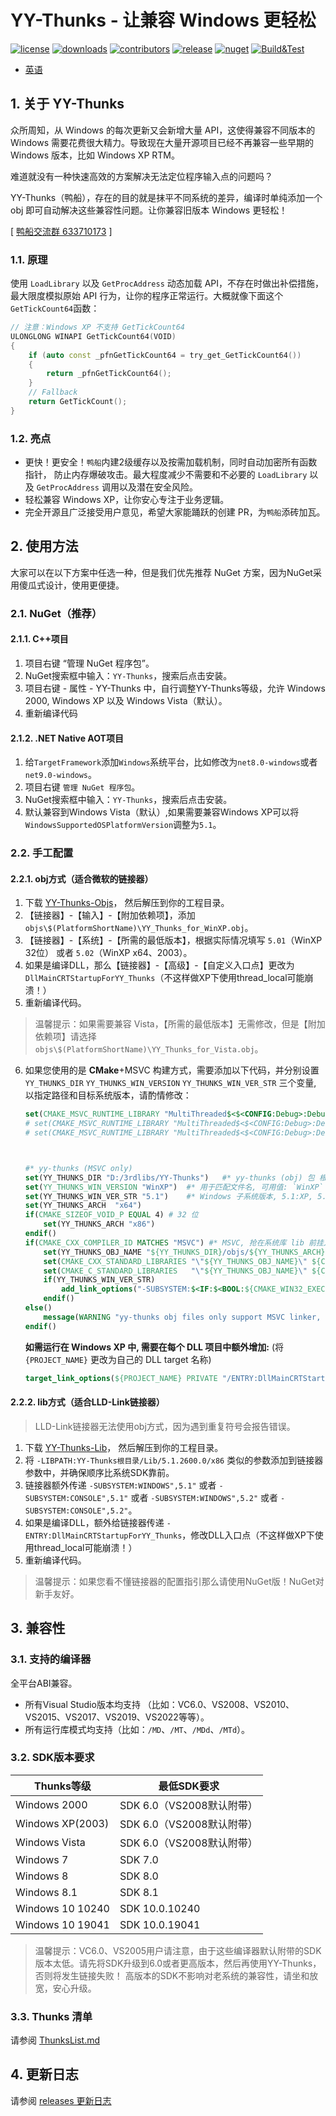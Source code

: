 ﻿# YY-Thunks - 让兼容 Windows 更轻松
[![license](https://img.shields.io/github/license/Chuyu-Team/YY-Thunks)](https://github.com/Chuyu-Team/YY-Thunks/blob/master/LICENSE)
[![downloads](https://img.shields.io/github/downloads/Chuyu-Team/YY-Thunks/total)](https://github.com/Chuyu-Team/YY-Thunks/releases)
[![contributors](https://img.shields.io/github/contributors-anon/Chuyu-Team/YY-Thunks)](https://github.com/Chuyu-Team/YY-Thunks/graphs/contributors)
[![release](https://img.shields.io/github/v/release/Chuyu-Team/YY-Thunks?include_prereleases)](https://github.com/Chuyu-Team/YY-Thunks/releases)
[![nuget](https://img.shields.io/nuget/vpre/YY-Thunks)](https://www.nuget.org/packages/YY-Thunks)
[![Build&Test](https://github.com/Chuyu-Team/YY-Thunks/actions/workflows/Build&Test.yml/badge.svg)](https://github.com/Chuyu-Team/YY-Thunks/actions/workflows/Build&Test.yml)

- [英语](Readme.md)

## 1. 关于 YY-Thunks

众所周知，从 Windows 的每次更新又会新增大量 API，这使得兼容不同版本的 Windows 
需要花费很大精力。导致现在大量开源项目已经不再兼容一些早期的 Windows 版本，比如
Windows XP RTM。

难道就没有一种快速高效的方案解决无法定位程序输入点的问题吗？

YY-Thunks（鸭船），存在的目的就是抹平不同系统的差异，编译时单纯添加一个 obj 
即可自动解决这些兼容性问题。让你兼容旧版本 Windows 更轻松！

[ [鸭船交流群 633710173](https://shang.qq.com/wpa/qunwpa?idkey=21d51d8ad1d77b99ea9544b399e080ec347ca6a1bc04267fb59cebf22644a42a) ]

### 1.1. 原理

使用 `LoadLibrary` 以及 `GetProcAddress` 动态加载 API，不存在时做出补偿措施，
最大限度模拟原始 API 行为，让你的程序正常运行。大概就像下面这个`GetTickCount64`函数：

```cpp
// 注意：Windows XP 不支持 GetTickCount64
ULONGLONG WINAPI GetTickCount64(VOID)
{
    if (auto const _pfnGetTickCount64 = try_get_GetTickCount64())
    {
        return _pfnGetTickCount64();
    }
    // Fallback
    return GetTickCount();
}
```
### 1.2. 亮点

* 更快！更安全！`鸭船`内建2级缓存以及按需加载机制，同时自动加密所有函数指针，
  防止内存爆破攻击。最大程度减少不需要和不必要的 `LoadLibrary` 以及 
  `GetProcAddress` 调用以及潜在安全风险。
* 轻松兼容 Windows XP，让你安心专注于业务逻辑。
* 完全开源且广泛接受用户意见，希望大家能踊跃的创建 PR，为`鸭船`添砖加瓦。

## 2. 使用方法

大家可以在以下方案中任选一种，但是我们优先推荐 NuGet 方案，因为NuGet采用傻瓜式设计，使用更便捷。

### 2.1. NuGet（推荐）
#### 2.1.1. C++项目
1. 项目右键 “管理 NuGet 程序包”。
2. NuGet搜索框中输入：`YY-Thunks`，搜索后点击安装。
3. 项目右键 - 属性 - YY-Thunks 中，自行调整YY-Thunks等级，允许 Windows 2000, 
   Windows XP 以及 Windows Vista（默认）。
4. 重新编译代码

#### 2.1.2. .NET Native AOT项目
1. 给`TargetFramework`添加`Windows`系统平台，比如修改为`net8.0-windows`或者`net9.0-windows`。
2. 项目右键 `管理 NuGet 程序包`。
3. NuGet搜索框中输入：`YY-Thunks`，搜索后点击安装。
4. 默认兼容到Windows Vista（默认）,如果需要兼容Windows XP可以将`WindowsSupportedOSPlatformVersion`调整为`5.1`。

### 2.2. 手工配置
#### 2.2.1. obj方式（适合微软的链接器）
1. 下载 [YY-Thunks-Objs](https://github.com/Chuyu-Team/YY-Thunks/releases)，
   然后解压到你的工程目录。
2. 【链接器】-【输入】-【附加依赖项】，添加 
   `objs\$(PlatformShortName)\YY_Thunks_for_WinXP.obj`。
3. 【链接器】-【系统】-【所需的最低版本】，根据实际情况填写 `5.01`（WinXP 32位） 或者 `5.02`（WinXP x64、2003）。
4. 如果是编译DLL，那么【链接器】-【高级】-【自定义入口点】更改为`DllMainCRTStartupForYY_Thunks`（不这样做XP下使用thread_local可能崩溃！）
5. 重新编译代码。

> 温馨提示：如果需要兼容 Vista，【所需的最低版本】无需修改，但是【附加依赖项】请选择 
  `objs\$(PlatformShortName)\YY_Thunks_for_Vista.obj`。

6. 如果您使用的是 **CMake**+MSVC 构建方式，需要添加以下代码，并分别设置 `YY_THUNKS_DIR` `YY_THUNKS_WIN_VERSION` `YY_THUNKS_WIN_VER_STR` 三个变量, 以指定路径和目标系统版本，请酌情修改：

    ```cmake
    set(CMAKE_MSVC_RUNTIME_LIBRARY "MultiThreaded$<$<CONFIG:Debug>:Debug>" CACHE STRING "" FORCE) 	   # /MTd in Debug, /MT in Release
    # set(CMAKE_MSVC_RUNTIME_LIBRARY "MultiThreaded$<$<CONFIG:Debug>:DebugDLL>" CACHE STRING "" FORCE) # /MDd in Debug, /MT in Release
    # set(CMAKE_MSVC_RUNTIME_LIBRARY "MultiThreaded$<$<CONFIG:Debug>:Debug>DLL" CACHE STRING "" FORCE) # /MDd in Debug, /MD in Release (默认)
    
    
    
    #* yy-thunks (MSVC only)
    set(YY_THUNKS_DIR "D:/3rdlibs/YY-Thunks")	#* yy-thunks (obj) 包 根目录
    set(YY_THUNKS_WIN_VERSION "WinXP")	#* 用于匹配文件名, 可用值: `WinXP` `Vista` `Win7` `Win8` `Win10.0.10240` `Win10.0.19041`
    set(YY_THUNKS_WIN_VER_STR "5.1")	#* Windows 子系统版本, 5.1:XP, 5.2:2003, 6.0:Vista, 6.1:Win7, 6.2:Win8, 6.3:Win8.1, 10.0:Win10/11, 留空则默认
    set(YY_THUNKS_ARCH	"x64")
    if(CMAKE_SIZEOF_VOID_P EQUAL 4) # 32 位
    	set(YY_THUNKS_ARCH "x86")
    endif()
    if(CMAKE_CXX_COMPILER_ID MATCHES "MSVC") #* MSVC, 抢在系统库 lib 前挂入 yy-thunks 的 obj 文件
    	set(YY_THUNKS_OBJ_NAME "${YY_THUNKS_DIR}/objs/${YY_THUNKS_ARCH}/YY_Thunks_for_${YY_THUNKS_WIN_VERSION}.obj") # 查找 obj 文件
    	set(CMAKE_CXX_STANDARD_LIBRARIES "\"${YY_THUNKS_OBJ_NAME}\" ${CMAKE_CXX_STANDARD_LIBRARIES}")
    	set(CMAKE_C_STANDARD_LIBRARIES   "\"${YY_THUNKS_OBJ_NAME}\" ${CMAKE_C_STANDARD_LIBRARIES}")
    	if(YY_THUNKS_WIN_VER_STR)
    		add_link_options("-SUBSYSTEM:$<IF:$<BOOL:${CMAKE_WIN32_EXECUTABLE}>,WINDOWS,CONSOLE>,${YY_THUNKS_WIN_VER_STR}")
    	endif()
    else()
    	message(WARNING "yy-thunks obj files only support MSVC linker, this operation will be ignored...")
    endif()
    ```

    **如需运行在 Windows XP 中, 需要在每个 DLL 项目中额外增加:** (将 `{PROJECT_NAME}` 更改为自己的 DLL target 名称)

    ```cmake
    target_link_options(${PROJECT_NAME} PRIVATE "/ENTRY:DllMainCRTStartupForYY_Thunks")
    ```

    

#### 2.2.2. lib方式（适合LLD-Link链接器）

> LLD-Link链接器无法使用obj方式，因为遇到重复符号会报告错误。

1. 下载 [YY-Thunks-Lib](https://github.com/Chuyu-Team/YY-Thunks/releases)，
   然后解压到你的工程目录。
2. 将 `-LIBPATH:YY-Thunks根目录/Lib/5.1.2600.0/x86` 类似的参数添加到链接器参数中，并确保顺序比系统SDK靠前。
3. 链接器额外传递 `-SUBSYSTEM:WINDOWS",5.1"` 或者 `-SUBSYSTEM:CONSOLE",5.1"` 或者 `-SUBSYSTEM:WINDOWS",5.2"` 或者 `-SUBSYSTEM:CONSOLE",5.2"`。
4. 如果是编译DLL，额外给链接器传递 `-ENTRY:DllMainCRTStartupForYY_Thunks`，修改DLL入口点（不这样做XP下使用thread_local可能崩溃！）
5. 重新编译代码。

> 温馨提示：如果您看不懂链接器的配置指引那么请使用NuGet版！NuGet对新手友好。


## 3. 兼容性

### 3.1. 支持的编译器

全平台ABI兼容。

* 所有Visual Studio版本均支持
  （比如：VC6.0、VS2008、VS2010、VS2015、VS2017、VS2019、VS2022等等）。
* 所有运行库模式均支持（比如：`/MD`、`/MT`、`/MDd`、`/MTd`）。

### 3.2. SDK版本要求

| Thunks等级         | 最低SDK要求
| ------------------ | -----------
| Windows 2000       | SDK 6.0（VS2008默认附带）
| Windows XP(2003)   | SDK 6.0（VS2008默认附带）
| Windows Vista      | SDK 6.0（VS2008默认附带）
| Windows 7          | SDK 7.0
| Windows 8          | SDK 8.0
| Windows 8.1        | SDK 8.1
| Windows 10 10240   | SDK 10.0.10240
| Windows 10 19041   | SDK 10.0.19041

> 温馨提示：VC6.0、VS2005用户请注意，由于这些编译器默认附带的SDK版本太低。请先将SDK升级到6.0或者更高版本，然后再使用YY-Thunks，否则将发生链接失败！
高版本的SDK不影响对老系统的兼容性，请坐和放宽，安心升级。

### 3.3. Thunks 清单

请参阅 [ThunksList.md](ThunksList.md)

## 4. 更新日志

请参阅 [releases 更新日志](https://github.com/Chuyu-Team/YY-Thunks/releases)
